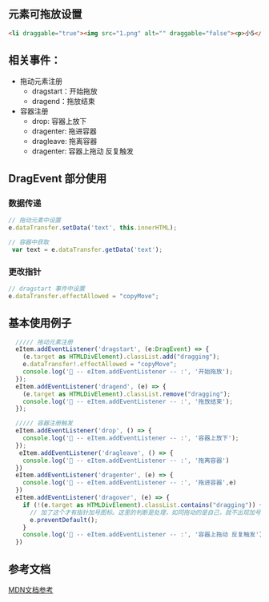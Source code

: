 


## 元素可拖放设置

```html
<li draggable="true"><img src="1.png" alt="" draggable="false"><p>小5</p></li>
```

## 相关事件：

- 拖动元素注册
  - dragstart：开始拖放  
  - dragend：拖放结束
- 容器注册
  - drop: 容器上放下
  - dragenter: 拖进容器  
  - dragleave: 拖离容器
  - dragenter: 容器上拖动 反复触发

## DragEvent 部分使用

### 数据传递

```js
// 拖动元素中设置
e.dataTransfer.setData('text', this.innerHTML);

// 容器中获取
 var text = e.dataTransfer.getData('text'); 

```

### 更改指针

```js
// dragstart 事件中设置
e.dataTransfer.effectAllowed = "copyMove";
```

## 基本使用例子

```ts
  ///// 拖动元素注册
  eItem.addEventListener('dragstart', (e:DragEvent) => {
    (e.target as HTMLDivElement).classList.add("dragging");
    e.dataTransfer!.effectAllowed = "copyMove";
    console.log('🚀 -- eItem.addEventListener -- :', '开始拖放');
  });
  eItem.addEventListener('dragend', (e) => {
    (e.target as HTMLDivElement).classList.remove("dragging");
    console.log('🚀 -- eItem.addEventListener -- :', '拖放结束');
  });

  ///// 容器注册触发
  eItem.addEventListener('drop', () => {
    console.log('🚀 -- eItem.addEventListener -- :', '容器上放下');
  });
   eItem.addEventListener('dragleave', () => {
    console.log('🚀 -- eItem.addEventListener -- :', '拖离容器')
  })
  eItem.addEventListener('dragenter', (e) => {
    console.log('🚀 -- eItem.addEventListener -- :', '拖进容器',e)
  })
  eItem.addEventListener('dragover', (e) => {
    if (!(e.target as HTMLDivElement).classList.contains("dragging")) {
      // 加了这个才有指针加号图标。这里的判断是处理，如同拖动的是自己，就不出现加号图标
      e.preventDefault();
    }
    console.log('🚀 -- eItem.addEventListener -- :', '容器上拖动 反复触发')
  })
```

## 参考文档

[MDN文档参考](https://developer.mozilla.org/en-US/docs/Web/Events/drag)
